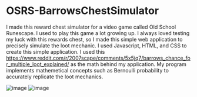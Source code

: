 # OSRS-BarrowsChestSimulator

I made this reward chest simulator for a video game called Old School Runescape. I used to play this game a lot growing up. I always loved testing my luck with this rewards chest,
so I made this simple web application to precisely simulate the loot mechanic. I used Javascript, HTML, and CSS to create this simple application. I used this 
https://www.reddit.com/r/2007scape/comments/5x5jq7/barrows_chance_for_multiple_loot_explained/ as the math behind my application. My program implements mathemetical concepts such as Bernoulli 
probability to accurately replicate the loot mechanics.

![image](https://user-images.githubusercontent.com/33469633/94096944-3ad5a800-fdda-11ea-8d8b-2fce4ee827d1.png)
![image](https://user-images.githubusercontent.com/33469633/94097013-5fca1b00-fdda-11ea-81d9-30c21359762a.png)
